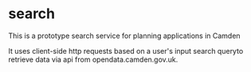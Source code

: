 # search
This is a prototype search service for planning applications in Camden

It uses client-side http requests based on a user's input search queryto retrieve data via api from opendata.camden.gov.uk.
